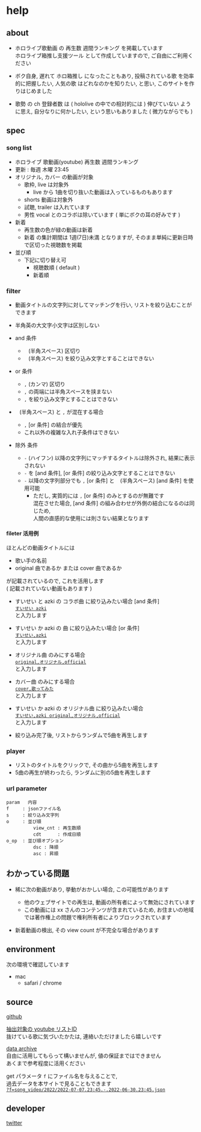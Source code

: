 
# help


## about

- ホロライブ歌動画 の 再生数 週間ランキング を掲載しています  
  ホロライブ箱推し支援ツール として作成していますので,
  ご自由にご利用ください

- ボク自身, 遅れて ホロ箱推し になったこともあり,
  投稿されている歌 を効率的に把握したい,
  人気の歌 はどれなのかを知りたい,
  と思い, このサイトを作りはじめました

- 歌勢 の ch 登録者数 は
  ( hololive の中での相対的には ) 伸びていない
  ように思え, 自分なりに何かしたい,
  という思いもありました
  ( 微力ながらでも )


## spec

### song list

- ホロライブ 歌動画(youtube) 再生数 週間ランキング
- 更新 : 毎週 木曜 23:45
- オリジナル, カバー の動画が対象
  - 歌枠, live は対象外
    - live から 1曲を切り抜いた動画は入っているものもあります
  - shorts 動画は対象外
  - 試聴, trailer は入れています
  - 男性 vocal とのコラボは除いています ( 単にボクの耳の好みです )
- 新着
  - 再生数の色が緑の動画は新着
  - 新着 の集計期間は 1週(7日)未満 となりますが,
    そのまま単純に更新日時で区切った視聴数を掲載
- 並び順
  - 下記に切り替え可
    - 視聴数順 ( default )
    - 新着順


### filter

- 動画タイトルの文字列に対してマッチングを行い, リストを絞り込むことができます
- 半角英の大文字小文字は区別しない

- and 条件
  - ` ` (半角スペース) 区切り
  - ` ` (半角スペース) を絞り込み文字とすることはできない

- or 条件
  - `,` (カンマ) 区切り
  - `,` の両端には半角スペースを挟まない
  - `,` を絞り込み文字とすることはできない

- ` ` (半角スペース) と `,` が混在する場合
  - `,` [or 条件] の結合が優先
  - これ以外の複雑な入れ子条件はできない

- 除外 条件
  - `-` (ハイフン) 以降の文字列にマッチするタイトルは除外され, 結果に表示されない
  - `-` を [and 条件], [or 条件] の絞り込み文字とすることはできない
  - `-` 以降の文字列部分でも `,` [or 条件] と ` ` (半角スペース) [and 条件] を使用可能
    - ただし, 実質的には `,` [or 条件] のみとするのが無難です  
      混在させた場合, [and 条件] の組み合わせが外側の結合になるのは同じため,  
      人間の直感的な使用には則さない結果となります


#### fileter 活用例  

ほとんどの動画タイトルには

- 歌い手の名前
- original 曲であるか または cover 曲であるか

が記載されているので, これを活用します  
( 記載されていない動画もあります )

- すいせい と azki の コラボ曲 に絞り込みたい場合 [and 条件]  
  [`すいせい azki`](https://ooq.jp/holo/song/?s=すいせい%20azki)  
  と入力します

- すいせい か azki の 曲 に絞り込みたい場合 [or 条件]  
  [`すいせい,azki`](https://ooq.jp/holo/song/?s=すいせい,azki)  
  と入力します

- オリジナル曲 のみにする場合  
  [`original,オリジナル,official`](https://ooq.jp/holo/song/?s=original,オリジナル,official)  
  と入力します

- カバー曲 のみにする場合  
  [`cover,歌ってみた`](https://ooq.jp/holo/song/?s=cover,歌ってみた)  
  と入力します

- すいせい か azki の オリジナル曲 に絞り込みたい場合  
  [`すいせい,azki original,オリジナル,official`](https://ooq.jp/holo/song/?s=すいせい,azki%20original,オリジナル,official)  
  と入力します

- 絞り込み完了後, リストからランダムで5曲を再生します


### player

- リストのタイトルをクリックで, その曲から5曲を再生します
- 5曲の再生が終わったら, ランダムに別の5曲を再生します


### url parameter

```
param   内容               
f     : jsonファイル名     
s     : 絞り込み文字列     
o     : 並び順             
          view_cnt : 再生数順
          cdt      : 作成日順
o_op  : 並び順オプション   
          dsc : 降順         
          asc : 昇順         
```


## わかっている問題

- 稀に次の動画があり, 挙動がおかしい場合, この可能性があります
  - 他のウェブサイトでの再生は, 動画の所有者によって無効にされています
  - この動画には xx さんのコンテンツが含まれているため,
    お住まいの地域では著作権上の問題で権利所有者によりブロックされています

- 新着動画の検出, その view count が不完全な場合があります


## environment

次の環境で確認しています

- mac
  - safari / chrome


## source

[github](https://github.com/ooq-kamui/holo-song)

[抽出対象の youtube リストID](https://github.com/ooq-kamui/holo-song/blob/master/stt/lib/holo_cnst.lua)  
抜けている歌に気づいたかたは, 連絡いただけましたら嬉しいです

[data archive](https://ooq.jp/holo/song/data/)  
自由に活用してもらって構いませんが, 値の保証まではできません  
あくまで参考程度に活用ください

get パラメータ `f` にファイル名を与えることで,  
過去データを本サイトで見ることもできます  
[`?f=song_video/2022/2022-07-07.23:45.-.2022-06-30.23:45.json`](https://ooq.jp/holo/song/?f=song_video/2022/2022-07-07.23:45.-.2022-06-30.23:45.json)


## developer

[twitter](https://twitter.com/ooq_kamui)



